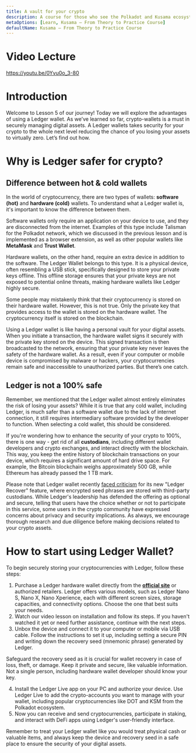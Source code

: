 ```yaml
---
title: A vault for your crypto
description: A course for those who see the Polkadot and Kusama ecosystem for the first time.
metaOptions: [Learn, Kusama — From Theory to Practice Course]
defaultName: Kusama — From Theory to Practice Course
---
```


# Video Lecture

https://youtu.be/0Yvu0o_3-80

<Spoiler title="<h2 style='display: inline;' >Lesson 5. A vault for your crypto</h2>">


# Introduction

Welcome to Lesson 5 of our journey! Today we will explore the advantages of using a Ledger wallet. As we’ve learned so far, crypto-wallets is a must in securely managing digital assets. A Ledger wallets takes security for your crypto to the whole next level reducing the chance of you losing your assets to virtually zero. Let’s find out how.

# Why is Ledger safer for crypto?

## **Difference between hot & cold wallets**

In the world of cryptocurrency, there are two types of wallets: **software (hot)** and **hardware (cold)** wallets. To understand what a Ledger wallet is, it's important to know the difference between them.

Software wallets only require an application on your device to use, and they are disconnected from the internet. Examples of this type include Talisman for the Polkadot network, which we discussed in the previous lesson and is implemented as a browser extension, as well as other popular wallets like **MetaMask** and **Trust Wallet**.

Hardware wallets, on the other hand, require an extra device in addition to the software. The Ledger Wallet belongs to this type. It is a physical device, often resembling a USB stick, specifically designed to store your private keys offline. This offline storage ensures that your private keys are not exposed to potential online threats, making hardware wallets like Ledger highly secure.

<robo-academy-note type="note">
Some people may mistakenly think that their cryptocurrency is stored on their hardware wallet. However, this is not true. Only the private key that provides access to the wallet is stored on the hardware wallet. The cryptocurrency itself is stored on the blockchain.
</robo-academy-note>

Using a Ledger wallet is like having a personal vault for your digital assets. When you initiate a transaction, the hardware wallet signs it securely with the private key stored on the device. This signed transaction is then broadcasted to the network, ensuring that your private key never leaves the safety of the hardware wallet. As a result, even if your computer or mobile device is compromised by malware or hackers, your cryptocurrencies remain safe and inaccessible to unauthorized parties. But there’s one catch.

## Ledger is not a 100% safe

Remember, we mentioned that the Ledger wallet almost entirely eliminates the risk of losing your assets? While it is true that any cold wallet, including Ledger, is much safer than a software wallet due to the lack of internet connection, it still requires intermediary software provided by the developer to function. When selecting a cold wallet, this should be considered.

If you're wondering how to enhance the security of your crypto to 100%, there is one way - get rid of all **custodians**, including different wallet developers and crypto exchanges, and interact directly with the blockchain. This way, you keep the entire history of blockchain transactions on your device, which requires a significant amount of hard drive space. For example, the Bitcoin blockchain weighs approximately 500 GB, while Ethereum has already passed the 1 TB mark.

Please note that Ledger wallet recently [faced criticism](https://www.coindesk.com/tech/2023/05/16/ledger-bats-back-criticism-of-new-wallet-recovery-service/) for its new "Ledger Recover" feature, where encrypted seed phrases are stored with third-party custodians. While Ledger's leadership has defended the offering as optional and secure, telling that users have the choice whether or not to participate in this service, some users in the crypto community have expressed concerns about privacy and security implications. As always, we encourage thorough research and due diligence before making decisions related to your crypto assets.

# How to start using Ledger Wallet?

To begin securely storing your cryptocurrencies with Ledger, follow these steps:

1. Purchase a Ledger hardware wallet directly from the **[official site](https://www.ledger.com/)** or authorized retailers. Ledger offers various models, such as Ledger Nano S, Nano X, Nano Xperience, each with different screen sizes, storage capacities, and connectivity options. Choose the one that best suits your needs.
2. Watch our video lesson on installation and follow its steps. If you haven't watched it yet or need further assistance, continue with the next steps.
3. Unbox the device and connect it to your computer or mobile via USB cable. Follow the instructions to set it up, including setting a secure PIN and writing down the recovery seed (mnemonic phrase) generated by Ledger.

<robo-academy-note type="note">
Safeguard the recovery seed as it is crucial for wallet recovery in case of loss, theft, or damage. Keep it private and secure, like valuable information. Not a single person, including hardware wallet developer should know your key.
</robo-academy-note> 

4. Install the Ledger Live app on your PC and authorize your device. Use Ledger Live to add the crypto-accounts you want to manage with your wallet, including popular cryptocurrencies like DOT and KSM from the Polkadot ecosystem.
5. Now you can receive and send cryptocurrencies, participate in staking, and interact with DeFi apps using Ledger's user-friendly interface.

Remember to treat your Ledger wallet like you would treat physical cash or valuable items, and always keep the device and recovery seed in a safe place to ensure the security of your digital assets.

</Spoiler>

<Spoiler title="<h2 style='display: inline;' >Theory: Test</h2>">

<QuizBlock 
quizUrl="https://faas-fra1-afec6ce7.doserverless.co/api/v1/web/fn-18e93402-1ffe-47e8-be1d-e28a6ac871f1/default/Quiz"
quizId="question5.1"
/>

<QuizBlock 
quizUrl="https://faas-fra1-afec6ce7.doserverless.co/api/v1/web/fn-18e93402-1ffe-47e8-be1d-e28a6ac871f1/default/Quiz"
quizId="question5.2"
/>

<QuizBlock 
quizUrl="https://faas-fra1-afec6ce7.doserverless.co/api/v1/web/fn-18e93402-1ffe-47e8-be1d-e28a6ac871f1/default/Quiz"
quizId="question5.3"
/>

</Spoiler>

<FeedbackBlock 
formUrl="https://faas-fra1-afec6ce7.doserverless.co/api/v1/web/fn-18e93402-1ffe-47e8-be1d-e28a6ac871f1/default/Feedback"
lessonLabel="ledger"
/>